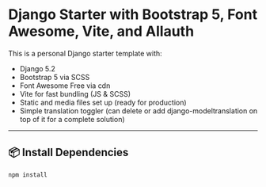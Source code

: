 # Django Starter with Bootstrap 5, Font Awesome, Vite, and Allauth

This is a personal Django starter template with:

- Django 5.2
- Bootstrap 5 via SCSS
- Font Awesome Free via cdn
- Vite for fast bundling (JS & SCSS)
- Static and media files set up (ready for production)
- Simple translation toggler (can delete or add django-modeltranslation on top of it for a complete solution)

---

## 📦 Install Dependencies

```bash
npm install
